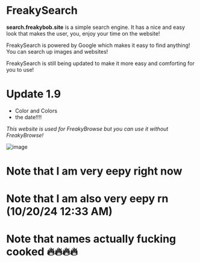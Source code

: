 # FreakySearch
**search.freakybob.site** is a simple search engine. It has a nice and easy look that makes the user, you, enjoy your time on the website!

FreakySearch is powered by Google which makes it easy to find anything! You can search up images and websites!

FreakySearch is still being updated to make it more easy and comforting for you to use!

# Update 1.9
- Color and Colors
- the date!!!!

*This website is used for FreakyBrowse but you can use it without FreakyBrowse!*

![image](https://github.com/user-attachments/assets/2d779011-43f8-4488-80c5-75b51b427dd0)





# Note that I am very eepy right now

# Note that I am also very eepy rn (10/20/24 12:33 AM)

# Note that names actually fucking cooked 🔥🔥🔥🔥
